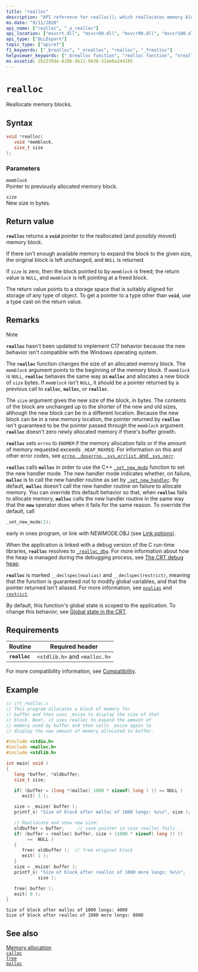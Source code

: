 ```yaml
---
title: "realloc"
description: "API reference for realloc(); which reallocates memory blocks."
ms.date: "9/11/2020"
api_name: ["realloc", "_o_realloc"]
api_location: ["msvcrt.dll", "msvcr80.dll", "msvcr90.dll", "msvcr100.dll", "msvcr100_clr0400.dll", "msvcr110.dll", "msvcr110_clr0400.dll", "msvcr120.dll", "msvcr120_clr0400.dll", "ucrtbase.dll", "api-ms-win-crt-heap-l1-1-0.dll"]
api_type: ["DLLExport"]
topic_type: ["apiref"]
f1_keywords: ["_brealloc", "_nrealloc", "realloc", "_frealloc"]
helpviewer_keywords: ["_brealloc function", "realloc function", "nrealloc function", "frealloc function", "_nrealloc function", "memory blocks, reallocating", "memory, reallocating", "_frealloc function", "reallocate memory blocks"]
ms.assetid: 2b2239de-810b-4b11-9438-32ab0a244185
---
```

# `realloc`

Reallocate memory blocks.

## Syntax

```C
void *realloc(
   void *memblock,
   size_t size
);
```

### Parameters

*`memblock`*\
Pointer to previously allocated memory block.

*`size`*\
New size in bytes.

## Return value

**`realloc`** returns a **`void`** pointer to the reallocated (and possibly moved) memory block.

If there isn't enough available memory to expand the block to the given size, the original block is left unchanged, and `NULL` is returned.

If *`size`* is zero, then the block pointed to by *`memblock`* is freed; the return value is `NULL`, and *`memblock`* is left pointing at a freed block.

The return value points to a storage space that is suitably aligned for storage of any type of object. To get a pointer to a type other than **`void`**, use a type cast on the return value.

## Remarks

> [!NOTE]
> **`realloc`** hasn't been updated to implement C17 behavior because the new behavior isn't compatible with the Windows operating system.

The **`realloc`** function changes the size of an allocated memory block. The *`memblock`* argument points to the beginning of the memory block. If *`memblock`* is `NULL`, **`realloc`** behaves the same way as **`malloc`** and allocates a new block of *`size`* bytes. If *`memblock`* isn't `NULL`, it should be a pointer returned by a previous call to **`calloc`**, **`malloc`**, or **`realloc`**.

The *`size`* argument gives the new size of the block, in bytes. The contents of the block are unchanged up to the shorter of the new and old sizes, although the new block can be in a different location. Because the new block can be in a new memory location, the pointer returned by **`realloc`** isn't guaranteed to be the pointer passed through the *`memblock`* argument. **`realloc`** doesn't zero newly allocated memory if there's buffer growth.

**`realloc`** sets `errno` to `ENOMEM` if the memory allocation fails or if the amount of memory requested exceeds `_HEAP_MAXREQ`. For information on this and other error codes, see [`errno`, `_doserrno`, `_sys_errlist`, and `_sys_nerr`](../errno-doserrno-sys-errlist-and-sys-nerr.md).

**`realloc`** calls **`malloc`** in order to use the C++ [`_set_new_mode`](set-new-mode.md) function to set the new handler mode. The new handler mode indicates whether, on failure, **`malloc`** is to call the new handler routine as set by [`_set_new_handler`](set-new-handler.md). By default, **`malloc`** doesn't call the new handler routine on failure to allocate memory. You can override this default behavior so that, when **`realloc`** fails to allocate memory, **`malloc`** calls the new handler routine in the same way that the **`new`** operator does when it fails for the same reason. To override the default, call

```C
_set_new_mode(1);
```

early in ones program, or link with NEWMODE.OBJ (see [Link options](../link-options.md)).

When the application is linked with a debug version of the C run-time libraries, **`realloc`** resolves to [`_realloc_dbg`](realloc-dbg.md). For more information about how the heap is managed during the debugging process, see [The CRT debug heap](/visualstudio/debugger/crt-debug-heap-details).

**`realloc`** is marked `__declspec(noalias)` and `__declspec(restrict)`, meaning that the function is guaranteed not to modify global variables, and that the pointer returned isn't aliased. For more information, see [`noalias`](../../cpp/noalias.md) and [`restrict`](../../cpp/restrict.md).

By default, this function's global state is scoped to the application. To change this behavior, see [Global state in the CRT](../global-state.md).

## Requirements

| Routine | Required header |
|---|---|
| **`realloc`** | `<stdlib.h>` and `<malloc.h>` |

For more compatibility information, see [Compatibility](../compatibility.md).

## Example

```C
// crt_realloc.c
// This program allocates a block of memory for
// buffer and then uses _msize to display the size of that
// block. Next, it uses realloc to expand the amount of
// memory used by buffer and then calls _msize again to
// display the new amount of memory allocated to buffer.

#include <stdio.h>
#include <malloc.h>
#include <stdlib.h>

int main( void )
{
   long *buffer, *oldbuffer;
   size_t size;

   if( (buffer = (long *)malloc( 1000 * sizeof( long ) )) == NULL )
      exit( 1 );

   size = _msize( buffer );
   printf_s( "Size of block after malloc of 1000 longs: %u\n", size );

   // Reallocate and show new size:
   oldbuffer = buffer;     // save pointer in case realloc fails
   if( (buffer = realloc( buffer, size + (1000 * sizeof( long )) ))
        ==  NULL )
   {
      free( oldbuffer );  // free original block
      exit( 1 );
   }
   size = _msize( buffer );
   printf_s( "Size of block after realloc of 1000 more longs: %u\n",
            size );

   free( buffer );
   exit( 0 );
}
```

```Output
Size of block after malloc of 1000 longs: 4000
Size of block after realloc of 1000 more longs: 8000
```

## See also

[Memory allocation](../memory-allocation.md)\
[`calloc`](calloc.md)\
[`free`](free.md)\
[`malloc`](malloc.md)
